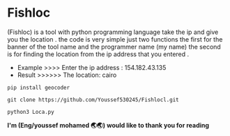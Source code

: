# Fishloc
(Fishloc) is a tool with python programming language take the ip and give you the location .
the code is very simple just two functions the first for the banner of the tool name and the programmer name (my name)
the second is for finding the location from the ip address that you entered .

- Example >>>>        Enter the ip address : 154.182.43.135
- Result  >>>>>>        The location: cairo

```
pip install geocoder
```
```
git clone https://github.com/Youssef530245/Fishlocl.git
```
```
python3 Loca.py
```



**I'm (Eng/youssef mohamed 🌏🌏) would like to thank you for reading**
